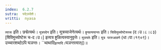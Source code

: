 ```yaml
---
index:  6.2.7
sutra:  पदेऽपदेशे।
vritti:  nyasa
---
```


`व्याजः` इति। छद्मेत्यर्थः। `मूत्रपदेन` इति। मूत्रव्याजेनेत्यर्थः। `ष्ट्रन्प्रत्ययान्तः` इति। `सिविमुच्योष्टेरूच्च` (द।उ।८।८३) [षिविमुच्योष्टेरू च-द।उ।] इत्यत्र ष्ट्रन्नित्यस्यानुवृत्तेः। `मूत्रयतेः` इति। `मूत्र पररुआवणे` (धा।पा।१९०९)। उच्चारशब्दोऽपि घञन्तः। ``थाथादि` इत्यादि। `घञन्तत्वात्()॥
